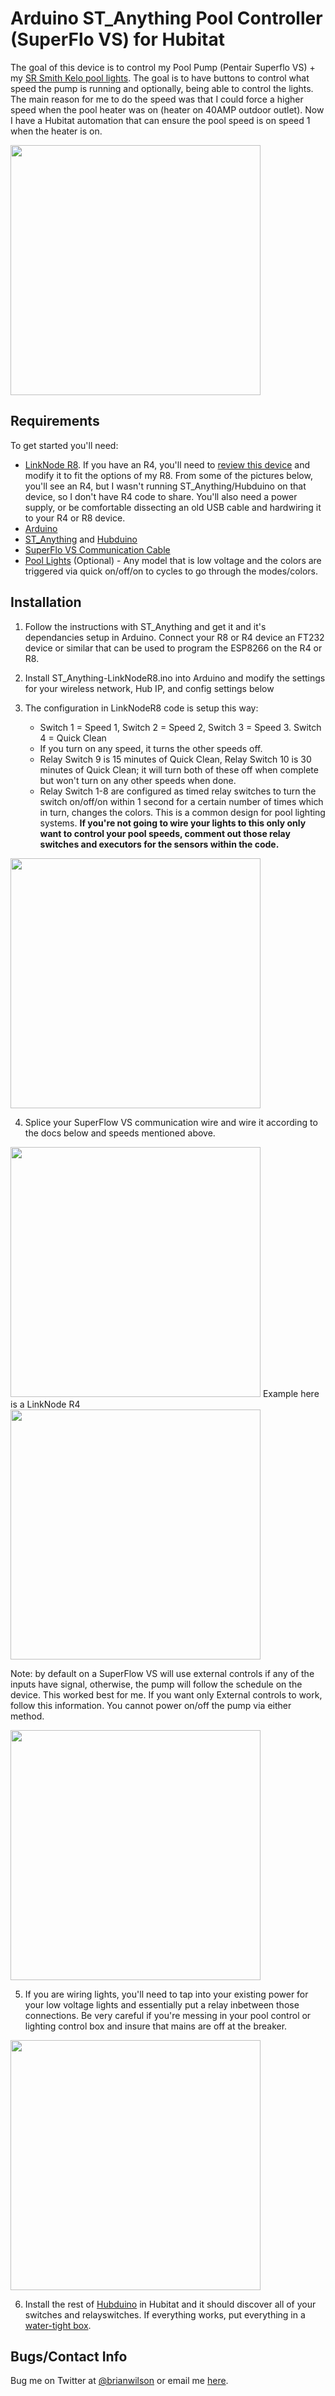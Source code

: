 Arduino ST_Anything Pool Controller (SuperFlo VS) for Hubitat
=======
The goal of this device is to control my Pool Pump (Pentair Superflo VS) + my
[SR Smith Kelo pool lights](https://srsmith.com/en-us/products/pool-lighting/kelo-led-pool-light). The goal is to have buttons to control what speed the pump is running and
optionally, being able to control the lights. The main reason for me to do the
speed was that I could force a higher speed when the pool heater was on (heater
on 40AMP outdoor outlet). Now I have a Hubitat automation that can ensure the
pool speed is on speed 1 when the heater is on. 

<img src="https://bdwilson.github.io/images/IMG_8BC0D8160AE5-1.jpeg" width=400px>

Requirements
------------
To get started you'll need:
- [LinkNode
  R8](https://www.amazon.com/ESP8266-ESP-01S-Wireless-Development-PlayStation-4/dp/B07FBNZ79T).
If you have an R4, you'll need to [review this
device](https://github.com/DanielOgorchock/ST_Anything/tree/master/Arduino/Sketches/ST_Anything_LinkNodeR4_ESP8266WiFi)
and modify it to fit the options of my R8. From some of the pictures below, you'll see
an R4, but I wasn't running ST_Anything/Hubduino on that device, so I don't
have R4 code to share. You'll also need a power supply, or be comfortable dissecting an old USB cable and hardwiring it to your R4 or R8 device. 
- [Arduino](https://arduino-esp8266.readthedocs.io/en/latest/installing.html)
- [ST_Anything](https://github.com/DanielOgorchock/ST_Anything) and
  [Hubduino](https://github.com/DanielOgorchock/ST_Anything/tree/master/HubDuino)
- [SuperFlo VS Communication Cable](https://www.polytecpools.com/Pentair-SuperFlo-VS-Communication-Cable_p_9177.html)
- [Pool Lights](https://srsmith.com/media/178718/2018-kelo_manual_0318.pdf)
  (Optional) - Any model that is low voltage and the colors are triggered via
quick on/off/on to cycles to go through the modes/colors. 

Installation
--------------------

1. Follow the instructions with ST_Anything and get it and it's dependancies
setup in Arduino. Connect your R8 or R4 device an FT232 device or similar that
can be used to program the ESP8266 on the R4 or R8.

2. Install ST_Anything-LinkNodeR8.ino into Arduino and modify the settings for
your wireless network, Hub IP, and config settings below

3. The configuration in LinkNodeR8 code is setup this way:
	- Switch 1 = Speed 1, Switch 2 = Speed 2, Switch 3 = Speed 3. Switch 4 =
	  Quick Clean
    - If you turn on any speed, it turns the other speeds off.
    - Relay Switch 9 is 15 minutes of Quick Clean, Relay Switch 10 is 30
      minutes of Quick Clean; it will turn both of these off when complete but won't turn on any other speeds when done. 
	- Relay Switch 1-8 are configured as timed relay switches to turn the
	  switch on/off/on within 1 second for a certain number of times which in
turn, changes the colors. This is a common design for pool lighting systems.
**If you're not going to wire your lights to this only only want to control
your pool speeds, comment out those relay switches and executors for the
sensors within the code.**
<img src="https://bdwilson.github.io/images/ledmanual.png" width=400px>

4. Splice your SuperFlow VS communication wire and wire it according to the
docs below and speeds mentioned above. 
<img src=https://bdwilson.github.io/images/superflovs.png width=400px>
Example here is a LinkNode R4 
<img src="https://bdwilson.github.io/images/IMG_0882.JPG" width=400px>

Note: by default on a SuperFlow VS will use external controls if any of the
inputs have signal, otherwise, the pump will follow the schedule on the device.
This worked best for me. If you want only External controls to work, follow
this information. You cannot power on/off the pump via either method. 

<img src="https://bdwilson.github.io/images/superflovs2.png" width=400px>

5. If you are wiring lights, you'll need to tap into your existing power for
your low voltage lights and essentially put a relay inbetween those
connections. Be very careful if you're messing in your pool control or lighting
control box and insure that mains are off at the breaker.
<img src="https://bdwilson.github.io/images/IMG_0885.JPG" width=400px>

6. Install the rest of
[Hubduino](https://github.com/DanielOgorchock/ST_Anything/tree/master/HubDuino)
in Hubitat and it should discover all of
your switches and relayswitches. If everything works, put everything in a
[water-tight box](https://www.amazon.com/gp/product/B07BQD3SZV).

Bugs/Contact Info
-----------------
Bug me on Twitter at [@brianwilson](http://twitter.com/brianwilson) or email me [here](http://cronological.com/comment.php?ref=bubba).



